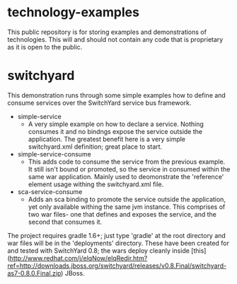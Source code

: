 technology-examples
===================

This public repository is for storing examples and demonstrations of technologies. This will and should not contain any code that is proprietary as it is open to the public.

# switchyard
This demonstration runs through some simple examples how to define and consume services over the SwitchYard service bus framework. 

* simple-service
    * A very simple example on how to declare a service. Nothing consumes it and no bindngs expose the service outside the application. The greatest benefit here is a very simple switchyard.xml definition; great place to start.
* simple-service-consume
    * This adds code to consume the service from the previous example. It still isn't bound or promoted, so the service in consumed within the same war application. Mainly used to deomonstrate the 'reference' element usage withing the switchyard.xml file.
* sca-service-consume
    * Adds an sca binding to promote the service outside the application, yet only available withing the same jvm instance. This comprises of two war files- one that defines and exposes the service, and the second that consumes it.

The project requires gradle 1.6+; just type 'gradle' at the root directory and war files will be in the 'deployments' directory. These have been created for and tested with SwitchYard 0.8; the wars deploy cleanly inside [this] (http://www.redhat.com/j/elqNow/elqRedir.htm?ref=http://downloads.jboss.org/switchyard/releases/v0.8.Final/switchyard-as7-0.8.0.Final.zip) JBoss.

